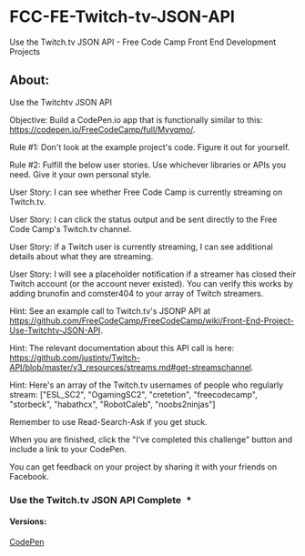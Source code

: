 # FCC-FE-Twitch-tv-JSON-API
Use the Twitch.tv JSON API - Free Code Camp Front End Development Projects

## About:

Use the Twitchtv JSON API

Objective: Build a CodePen.io app that is functionally similar to this: https://codepen.io/FreeCodeCamp/full/Myvqmo/.

Rule #1: Don't look at the example project's code. Figure it out for yourself.

Rule #2: Fulfill the below user stories. Use whichever libraries or APIs you need. Give it your own personal style.

User Story: I can see whether Free Code Camp is currently streaming on Twitch.tv.

User Story: I can click the status output and be sent directly to the Free Code Camp's Twitch.tv channel.

User Story: if a Twitch user is currently streaming, I can see additional details about what they are streaming.

User Story: I will see a placeholder notification if a streamer has closed their Twitch account (or the account never existed). You can verify this works by adding brunofin and comster404 to your array of Twitch streamers.

Hint: See an example call to Twitch.tv's JSONP API at https://github.com/FreeCodeCamp/FreeCodeCamp/wiki/Front-End-Project-Use-Twitchtv-JSON-API.

Hint: The relevant documentation about this API call is here: https://github.com/justintv/Twitch-API/blob/master/v3_resources/streams.md#get-streamschannel.

Hint: Here's an array of the Twitch.tv usernames of people who regularly stream: ["ESL_SC2", "OgamingSC2", "cretetion", "freecodecamp", "storbeck", "habathcx", "RobotCaleb", "noobs2ninjas"]

Remember to use Read-Search-Ask if you get stuck.

When you are finished, click the "I've completed this challenge" button and include a link to your CodePen.

You can get feedback on your project by sharing it with your friends on Facebook.

### Use the Twitch.tv JSON API Complete   *

#### Versions:
<a href="">CodePen</a>
